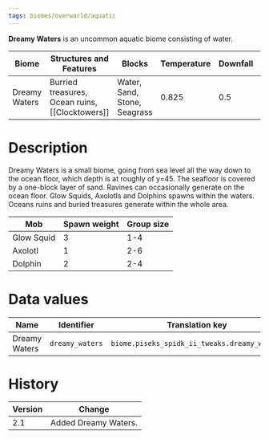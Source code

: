 ```yaml
---
tags: biomes/overworld/aquatic
---
```


**Dreamy Waters** is an uncommon aquatic biome consisting of water.

| Biome         | Structures and Features        | Blocks                       | Temperature | Downfall | Precipitation | Grass color | Foliage color | Water Color |
| ------------- | ------------------------------ | ---------------------------- | ----------- | -------- | ------------- | ----------- | ------------- | ----------- |
| Dreamy Waters | Burried treasures, Ocean ruins, [[Clocktowers]] | Water, Sand, Stone, Seagrass | 0.825       | 0.5      | Yes           | `#f0fbfe`   | `#1e5182`     | `#296bb2`   | 

# Description

Dreamy Waters is a small biome, going from sea level all the way down to the ocean floor, which depth is at roughly of y=45. The seafloor is covered by a one-block layer of sand. Ravines can occasionally generate on the ocean floor. Glow Squids, Axolotls and Dolphins spawns within the waters. Oceans ruins and buried treasures generate within the whole area.

| Mob        | Spawn weight | Group size |
| ---------- | ------------ | ---------- |
| Glow Squid | 3            | 1-4        |
| Axolotl    | 1            | 2-6        |
| Dolphin    | 2            | 2-4        | 

# Data values

| Name          | Identifier      | Translation key                              |
| ------------- | --------------- | -------------------------------------------- |
| Dreamy Waters | `dreamy_waters` | `biome.piseks_spidk_ii_tweaks.dreamy_waters` | 

# History

| Version | Change               |
| ------- | -------------------- |
| 2.1     | Added Dreamy Waters. | 
